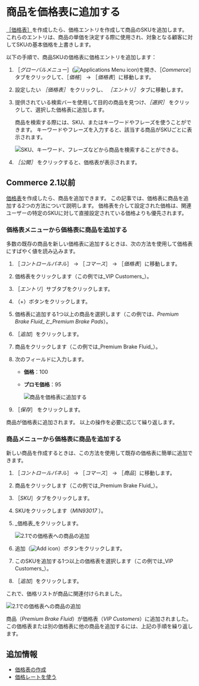 # 商品を価格表に追加する

[［価格表］](./creating-a-price-list.md)を作成したら、価格エントリを作成して商品のSKUを追加します。 これらのエントリは、商品の単価を決定する際に使用され、対象となる顧客に対してSKUの基本価格を上書きします。

以下の手順で、商品SKUの価格表に価格エントリを追加します：

1. ［*グローバルメニュー*］(![Applications Menu icon](../../images/icon-applications-menu.png))を開き、［*Commerce*］タブをクリックして、［*価格*］ &rarr; ［*価格表*］に移動します。

1. 設定したい *［価格表］* をクリックし、 *［エントリ］* タブに移動します。

1. 提供されている検索バーを使用して目的の商品を見つけ、*［選択］* をクリックして、選択した価格表に追加します。

   商品を検索する際には、SKU、またはキーワードやフレーズを使うことができます。 キーワードやフレーズを入力すると、該当する商品がSKUごとに表示されます。

   ![SKU、キーワード、フレーズなどから商品を検索することができる。](./adding-products-to-a-price-list/images/04.png)

1. *［公開］* をクリックすると、価格表が表示されます。

## Commerce 2.1以前

[価格表](./creating-a-price-list.md)を作成したら、商品を追加できます。 この記事では、価格表に商品を追加する2つの方法について説明します。 価格表を介して設定された価格は、関連ユーザーの特定のSKUに対して直接設定されている価格よりも優先されます。

### 価格表メニューから価格表に商品を追加する

多数の既存の商品を新しい価格表に追加するときは、次の方法を使用して価格表にすばやく値を読み込みます。

1. ［_コントロールパネル_］ → ［_コマース_］ → ［_価格表_］に移動します。
1. 価格表をクリックします（この例では_VIP Customers_）。
1. ［_エントリ_］サブタブをクリックします。
1. （+）ボタンをクリックします。
1. 価格表に追加する1つ以上の商品を選択します（この例では、_Premium Brake Fluid_と_Premium Brake Pads_）。
1. ［_追加_］をクリックします。
1. 商品をクリックします（この例では_Premium Brake Fluid_）。
1. 次のフィールドに入力します。
    * **価格**：100
    * **プロモ価格**：95

        ![商品を価格表に追加する](./adding-products-to-a-price-list/images/01.png)

1. ［_保存_］ をクリックします。

商品が価格表に追加されます。 以上の操作を必要に応じて繰り返します。

### 商品メニューから価格表に商品を追加する

新しい商品を作成するときは、この方法を使用して既存の価格表に簡単に追加できます。

1. ［_コントロールパネル_］ → ［_コマース_］ → ［_商品_］に移動します。
1. 商品をクリックします（この例では_Premium Brake Fluid_）。
1. ［_SKU_］タブをクリックします。
1. SKUをクリックします（_MIN93017_ ）。
1. _価格表_をクリックします。

    ![2.1での価格表への商品の追加](./adding-products-to-a-price-list/images/02.png)

1. 追加（![Add icon](../../images/icon-add.png)）ボタンをクリックします。
1. このSKUを追加する1つ以上の価格表を選択します（この例では_VIP Customers_）。
1. ［_追加_］をクリックします。

これで、価格リストが商品に関連付けられました。

![2.1での価格表への商品の追加](./adding-products-to-a-price-list/images/03.png)

商品（_Premium Brake Fluid_）が価格表（_VIP Customers_）に追加されました。 この価格表または別の価格表に他の商品を追加するには、上記の手順を繰り返します。

## 追加情報

* [価格表の作成](./creating-a-price-list.md)
* [価格レートを使う](./using-price-tiers.md)
